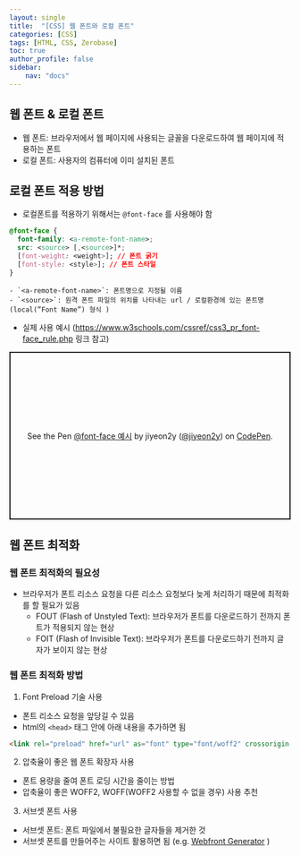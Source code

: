 ```yaml
---
layout: single
title:  "[CSS] 웹 폰트와 로컬 폰트"
categories: [CSS]
tags: [HTML, CSS, Zerobase]
toc: true
author_profile: false
sidebar:
    nav: "docs"
---
```


## 웹 폰트 & 로컬 폰트
- 웹 폰트: 브라우저에서 웹 페이지에 사용되는 글꼴을 다운로드하여 웹 페이지에 적용하는 폰트
- 로컬 폰트: 사용자의 컴퓨터에 이미 설치된 폰트

## 로컬 폰트 적용 방법
- 로컬폰트를 적용하기 위해서는 `@font-face` 를 사용해야 함
```css
@font-face {
  font-family: <a-remote-font-name>;
  src: <source> [,<source>]*;
  [font-weight: <weight>]; // 폰트 굵기
  [font-style: <style>]; // 폰트 스타일
}
```
    - `<a-remote-font-name>`: 폰트명으로 지정될 이름
    - `<source>`: 원격 폰트 파일의 위치를 나타내는 url / 로컬환경에 있는 폰트명(local(”Font Name”) 형식 )

- 실제 사용 예시 (<https://www.w3schools.com/cssref/css3_pr_font-face_rule.php> 링크 참고)

<p class="codepen" data-height="300" data-default-tab="html,result" data-slug-hash="poBXmqV" data-user="jiyeon2y" style="height: 300px; box-sizing: border-box; display: flex; align-items: center; justify-content: center; border: 2px solid; margin: 1em 0; padding: 1em;">
  <span>See the Pen <a href="https://codepen.io/jiyeon2y/pen/poBXmqV">
  @font-face 예시</a> by jiyeon2y (<a href="https://codepen.io/jiyeon2y">@jiyeon2y</a>)
  on <a href="https://codepen.io">CodePen</a>.</span>
</p>
<script async src="https://cpwebassets.codepen.io/assets/embed/ei.js"></script>

## 웹 폰트 최적화
### 웹 폰트 최적화의 필요성
- 브라우저가 폰트 리소스 요청을 다른 리소스 요청보다 늦게 처리하기 때문에 최적화를 할 필요가 있음
    - FOUT (Flash of Unstyled Text): 브라우저가 폰트를 다운로드하기 전까지 폰트가 적용되지 않는 현상
    - FOIT (Flash of Invisible Text): 브라우저가 폰트를 다운로드하기 전까지 글자가 보이지 않는 현상

### 웹 폰트 최적화 방법
1. Font Preload 기술 사용
- 폰트 리소스 요청을 앞당길 수 있음
- html의 `<head>` 태그 안에 아래 내용을 추가하면 됨

```html
<link rel="preload" href="url" as="font" type="font/woff2" crossorigin />
```
2. 압축율이 좋은 웹 폰트 확장자 사용
- 폰트 용량을 줄여 폰트 로딩 시간을 줄이는 방법
- 압축율이 좋은 WOFF2, WOFF(WOFF2 사용할 수 없을 경우) 사용 추천
3. 서브셋 폰트 사용
- 서브셋 폰트: 폰트 파일에서 불필요한 글자들을 제거한 것
- 서브셋 폰트를 만들어주는 사이트 활용하면 됨 (e.g. [Webfront Generator](https://www.fontsquirrel.com/tools/webfont-generator) )

